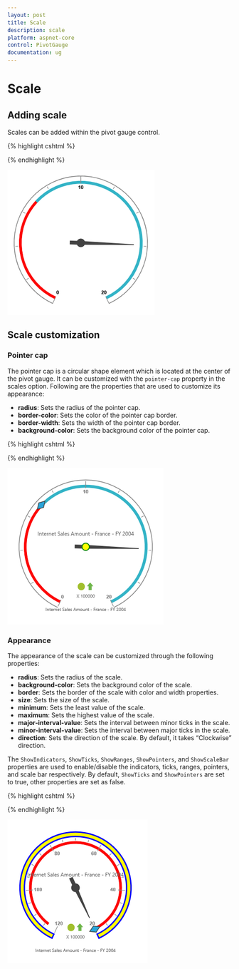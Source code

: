 ```yaml
---
layout: post
title: Scale
description: scale
platform: aspnet-core
control: PivotGauge
documentation: ug
---
```


# Scale

## Adding scale

Scales can be added within the pivot gauge control.

{% highlight cshtml %}

<ej-pivot-gauge id="PivotGauge1">
    <e-scales>
        <e-circular-scales show-ranges="true" radius="150" show-scale-bar="true"></e-circular-scales>
    </e-scales>
</ej-pivot-gauge>

{% endhighlight  %}

![](Scales_images/AddingScale.png) 

## Scale customization

### Pointer cap

The pointer cap is a circular shape element which is located at the center of the pivot gauge. It can be customized with the `pointer-cap` property in the scales option. Following are the properties that are used to customize its appearance:

* **radius**: Sets the radius of the pointer cap.
* **border-color**: Sets the color of the pointer cap border.
* **border-width**: Sets the width of the pointer cap border.
* **background-color**: Sets the background color of the pointer cap.

{% highlight cshtml %}

<ej-pivot-gauge id="PivotGauge1">
    <e-scales>
        <e-circular-scales radius="150" show-scale-bar="true">
            <e-pointer-cap background-color="yellow" border-color="green" radius="5" border-width="2"></e-pointer-cap>
        </e-circular-scales>
    </e-scales>
</ej-pivot-gauge>

{% endhighlight  %}

![](Scales_images/PointerCap.png)

### Appearance
The appearance of the scale can be customized through the following properties:

* **radius**: Sets the radius of the scale.
* **background-color**: Sets the background color of the scale.
* **border**: Sets the border of the scale with color and width properties.
* **size**: Sets the size of the scale.
* **minimum**: Sets the least value of the scale.
* **maximum**: Sets the highest value of the scale.
* **major-interval-value**: Sets the interval between minor ticks in the scale.
* **minor-interval-value**: Sets the interval between major ticks in the scale.
* **direction**: Sets the direction of the scale. By default, it takes “Clockwise” direction.

The `ShowIndicators`, `ShowTicks`, `ShowRanges`, `ShowPointers`, and `ShowScaleBar` properties are used to enable/disable the indicators, ticks, ranges, pointers, and scale bar respectively. By default, `ShowTicks` and `ShowPointers` are set to true, other properties are set as false. 

{% highlight cshtml %}

<ej-pivot-gauge id="PivotGauge1">
    <e-scales>
        <e-circular-scales radius="120" show-scale-bar="true" size="10" background-color="yellow" minimum="20" maximum="120" major-interval-value="20" minor-interval-value="5" direction="CounterClockwise">
            <e-border width="0.5"></e-border>
        </e-circular-scales>
    </e-scales>
</ej-pivot-gauge>

{% endhighlight  %}

![](Scales_images/Appearance.png)
